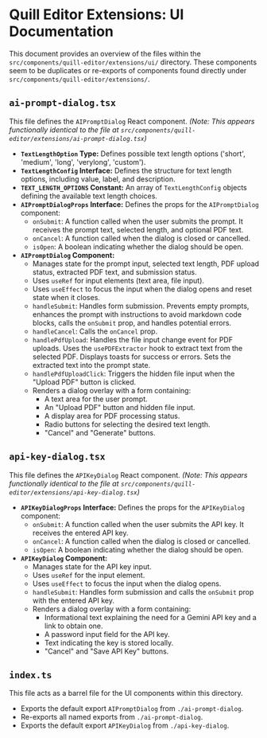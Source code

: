 # Quill Editor Extensions: UI Documentation

This document provides an overview of the files within the `src/components/quill-editor/extensions/ui/` directory. These components seem to be duplicates or re-exports of components found directly under `src/components/quill-editor/extensions/`.

## `ai-prompt-dialog.tsx`

This file defines the `AIPromptDialog` React component. *(Note: This appears functionally identical to the file at `src/components/quill-editor/extensions/ai-prompt-dialog.tsx`)*

*   **`TextLengthOption` Type:** Defines possible text length options ('short', 'medium', 'long', 'verylong', 'custom').
*   **`TextLengthConfig` Interface:** Defines the structure for text length options, including value, label, and description.
*   **`TEXT_LENGTH_OPTIONS` Constant:** An array of `TextLengthConfig` objects defining the available text length choices.
*   **`AIPromptDialogProps` Interface:** Defines the props for the `AIPromptDialog` component:
    *   `onSubmit`: A function called when the user submits the prompt. It receives the prompt text, selected length, and optional PDF text.
    *   `onCancel`: A function called when the dialog is closed or cancelled.
    *   `isOpen`: A boolean indicating whether the dialog should be open.
*   **`AIPromptDialog` Component:**
    *   Manages state for the prompt input, selected text length, PDF upload status, extracted PDF text, and submission status.
    *   Uses `useRef` for input elements (text area, file input).
    *   Uses `useEffect` to focus the input when the dialog opens and reset state when it closes.
    *   `handleSubmit`: Handles form submission. Prevents empty prompts, enhances the prompt with instructions to avoid markdown code blocks, calls the `onSubmit` prop, and handles potential errors.
    *   `handleCancel`: Calls the `onCancel` prop.
    *   `handlePdfUpload`: Handles the file input change event for PDF uploads. Uses the `usePDFExtractor` hook to extract text from the selected PDF. Displays toasts for success or errors. Sets the extracted text into the prompt state.
    *   `handlePdfUploadClick`: Triggers the hidden file input when the "Upload PDF" button is clicked.
    *   Renders a dialog overlay with a form containing:
        *   A text area for the user prompt.
        *   An "Upload PDF" button and hidden file input.
        *   A display area for PDF processing status.
        *   Radio buttons for selecting the desired text length.
        *   "Cancel" and "Generate" buttons.

## `api-key-dialog.tsx`

This file defines the `APIKeyDialog` React component. *(Note: This appears functionally identical to the file at `src/components/quill-editor/extensions/api-key-dialog.tsx`)*

*   **`APIKeyDialogProps` Interface:** Defines the props for the `APIKeyDialog` component:
    *   `onSubmit`: A function called when the user submits the API key. It receives the entered API key.
    *   `onCancel`: A function called when the dialog is closed or cancelled.
    *   `isOpen`: A boolean indicating whether the dialog should be open.
*   **`APIKeyDialog` Component:**
    *   Manages state for the API key input.
    *   Uses `useRef` for the input element.
    *   Uses `useEffect` to focus the input when the dialog opens.
    *   `handleSubmit`: Handles form submission and calls the `onSubmit` prop with the entered API key.
    *   Renders a dialog overlay with a form containing:
        *   Informational text explaining the need for a Gemini API key and a link to obtain one.
        *   A password input field for the API key.
        *   Text indicating the key is stored locally.
        *   "Cancel" and "Save API Key" buttons.

## `index.ts`

This file acts as a barrel file for the UI components within this directory.

*   Exports the default export `AIPromptDialog` from `./ai-prompt-dialog`.
*   Re-exports all named exports from `./ai-prompt-dialog`.
*   Exports the default export `APIKeyDialog` from `./api-key-dialog`.
